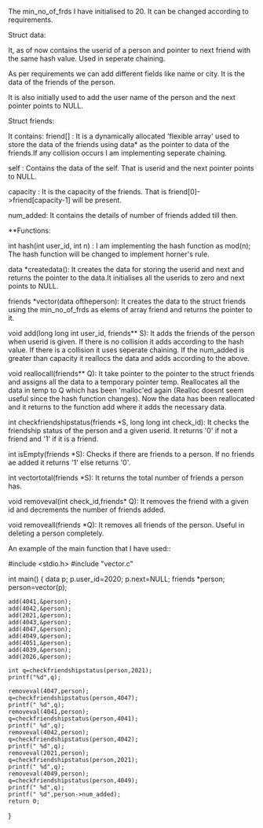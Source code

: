The min_no_of_frds I have initialised to 20. It can be changed according to requirements. 



Struct data:

It, as of now contains the userid of a person and pointer to next friend with the same hash value. Used in seperate chaining.

As per requirements we can add different fields like name or city. It is the data of the friends of the person.

It is also initially used to add the user name of the person and the next pointer points to NULL. 


Struct friends:

It contains:
friend[] : It is a dynamically allocated 'flexible array' used to store the data of the friends using data* as the pointer to data of the friends.If any collision
           occurs I am implementing seperate chaining.
           
self     : Contains the data of the self. That is userid and the next pointer points to NULL.

capacity : It is the capacity of the friends. That is friend[0]->friend[capacity-1] will be present.

num_added: It contains the details of number of friends added till then.


**Functions:


int hash(int user_id, int n) : I am implementing the hash function as mod(n); The hash function will be changed to implement horner's rule.


data *createdata(): It creates the data for storing the userid and next and returns the pointer to the data.It initialises all the userids to zero and next points to NULL.


friends *vector(data oftheperson): It creates the data to the struct friends using the min_no_of_frds as elems of array friend and returns the pointer to it.


void add(long long int user_id, friends** S): It adds the friends of the person when userid is given. If there is no collision it adds according to the hash value.
If there is a collision it uses seperate chaining. If the num_added is greater than capacity it reallocs the data and adds according to the above.


void reallocall(friends** Q): It take pointer to the pointer to the struct friends and assigns all the data to a temporary pointer temp. Reallocates all the data in temp to Q which has been 'malloc'ed again (Realloc doesnt seem useful since the hash function changes). Now the data has been reallocated and it returns to the function add where it adds the necessary data.


int checkfriendshipstatus(friends *S, long long int check_id): It checks the friendship status of the person and a given userid. It returns '0' if not a friend and '1' if it is a friend.


int isEmpty(friends *S): Checks if there are friends to a person. If no friends ae added it returns '1' else returns '0'.


int vectortotal(friends *S): It returns the total number of friends a person has.


void removeval(int check_id,friends* Q): It removes the friend with a given id and decrements the number of friends added.



void removeall(friends *Q): It removes all friends of the person. Useful in deleting a person completely.



An example of the main function that I have used::

#include <stdio.h>
#include "vector.c"

int main()
{
    data p;
    p.user_id=2020;
    p.next=NULL;
    friends *person;
    person=vector(p);
    
    add(4041,&person);
    add(4042,&person);
    add(2021,&person);
    add(4043,&person);
    add(4047,&person);
    add(4049,&person);
    add(4051,&person);
    add(4039,&person);
    add(2026,&person);
    
    int q=checkfriendshipstatus(person,2021);
    printf("%d",q);

    removeval(4047,person);
    q=checkfriendshipstatus(person,4047);
    printf(" %d",q);
    removeval(4041,person);
    q=checkfriendshipstatus(person,4041);
    printf(" %d",q);
    removeval(4042,person);
    q=checkfriendshipstatus(person,4042);
    printf(" %d",q);
    removeval(2021,person);
    q=checkfriendshipstatus(person,2021);
    printf(" %d",q);
    removeval(4049,person);
    q=checkfriendshipstatus(person,4049);
    printf(" %d",q);
    printf(" %d",person->num_added);
    return 0;
}





